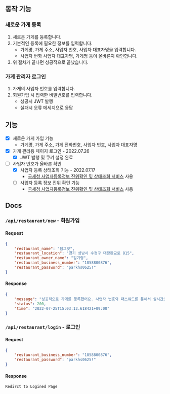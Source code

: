 ## 동작 기능

### 새로운 가게 등록
1. 새로운 가게를 등록합니다.
2. 기본적인 등록에 필요한 정보를 입력합니다.
    - 가게명, 가게 주소, 사업자 번호, 사업자 대표자명을 입력합니다.
    - 사업자 번화 사업자 대표자명, 가게명 등이 올바른지 확인합니다.
4. 위 절차가 끝나면 성공적으로 끝났습니다.

### 가게 관리자 로그인 
1. 가게의 사업자 번호를 입력합니다.
2. 회원가입 시 입력한 비밀번호를 입력합니다.
    - 성공시 JWT 발행
    - 실패시 오류 메세지으로 응답

## 기능
- [X] 새로운 가게 가입 기능
    - 가게명, 가게 주소, 가게 전화번호, 사업자 번호, 사업자 대표자명
- [X] 가게 관리용 페이지 로그인 - 2022.07.26
    - [X] JWT 발행 및 쿠키 설정 완료
- [ ] 사업자 번호가 올바른 확인
    - [X] 사업자 등록 상태조회 기능  - 2022.07.17
        - [국세청 사업자등록정보 진위확인 및 상태조회 서비스](https://www.data.go.kr/tcs/dss/selectApiDataDetailView.do?publicDataPk=15081808) 사용
    - [ ] 사업자 등록 정보 진위 확인 기능
        - [국세청 사업자등록정보 진위확인 및 상태조회 서비스](https://www.data.go.kr/tcs/dss/selectApiDataDetailView.do?publicDataPk=15081808) 사용

## Docs
### `/api/restaurant/new` - 회원가입
#### Request
```json
{
    "restaurant_name": "팀그릿",
    "restaurant_location": "경기 성남시 수정구 대왕판교로 815",
    "restaurant_owner_name": "김기령",
    "restaurant_business_number": "1858800876",
    "restaurant_password": "parkhs0625!"
}
```

#### Response
```json
{
    "message": "성공적으로 가게를 등록했어요. 사업자 번호와 패스워드를 통해서 실시간으로 현황을 파악할 수 있어요.",
    "status": 200,
    "time": "2022-07-25T15:03:12.618421+09:00"
}
```

### `/api/restaurant/login` - 로그인
#### Request
```json
{
    "restaurant_business_number": "1858800876",
    "restaurant_password": "parkhs0625!"
}
```

#### Response
```
Redirct to Logined Page
```